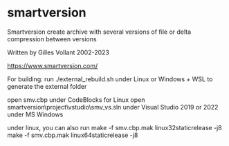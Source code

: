 # smartversion
Smartversion create archive with several versions of file or delta compression between versions

Written by Gilles Vollant 2002-2023

https://www.smartversion.com/

For building:
run ./external_rebuild.sh under Linux or Windows + WSL to generate the external folder

open smv.cbp under CodeBlocks for Linux
open smartversion\project\vstudio\smv_vs.sln under Visual Studio 2019 or 2022 under MS Windows

under linux, you can also run
make -f smv.cbp.mak linux32staticrelease -j8
make -f smv.cbp.mak linux64staticrelease -j8
